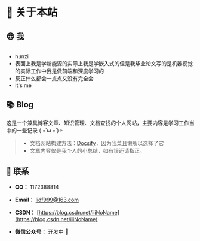 # 🎉 关于本站

## 😎 我
<div class="flash-container">
  <img src="https://gitee.com/ihunzi/images/raw/master/blog/20210714191122.png" alt="">
</div>
<!-- <img src="https://gitee.com/ihunzi/images/raw/master/blog/20210714191122.png" alt="微信图片_20210611101200" style="zoom:25%;" /> -->

- hunzi
- 表面上我是学新能源的实际上我是学嵌入式的但是我毕业论文写的是机器视觉的实际工作中我是做前端和深度学习的
- 反正什么都会一点点又没有完全会
- it's me

## 📚 Blog

这是一个兼具博客文章、知识管理、文档查找的个人网站，主要内容是学习工作当中的一些记录 ( •̀ ω •́ )✧

> * 文档网站构建方法：[Docsify](https://docsify.js.org/#/)，因为我菜且懒所以选择了它
> * 文章内容仅是我个人的小总结，如有误还请指正。


## 💌 联系

- **QQ：** 1172388814

- **Email：** lidf999@163.com

- **CSDN：** [https://blog.csdn.net/iiiNoName](https://blog.csdn.net/iiiNoName)

- **微信公众号：** 开发中 🥤